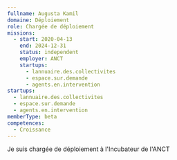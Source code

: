```yaml
---
fullname: Augusta Kamil
domaine: Déploiement
role: Chargée de déploiement
missions:
  - start: 2020-04-13
    end: 2024-12-31
    status: independent
    employer: ANCT
    startups:
      - lannuaire.des.collectivites
      - espace.sur.demande
      - agents.en.intervention
startups:
  - lannuaire.des.collectivites
  - espace.sur.demande
  - agents.en.intervention
memberType: beta
competences:
  - Croissance
---
```

Je suis chargée de déploiement à l'Incubateur de l'ANCT